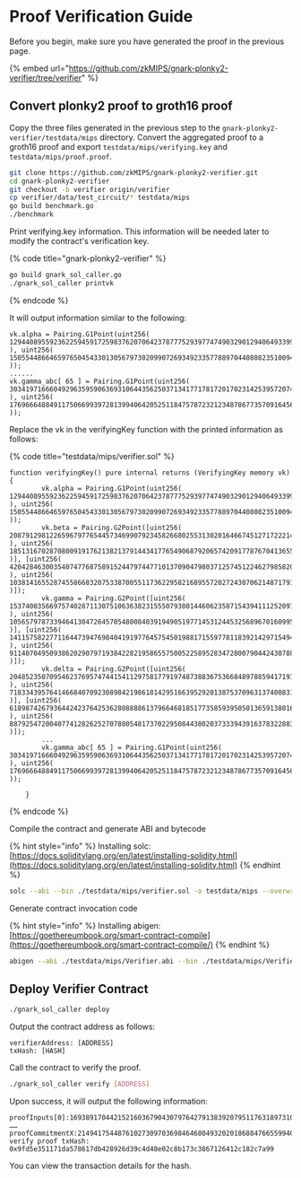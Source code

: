 # Proof Verification Guide

Before you begin, make sure you have generated the proof in the previous page.

{% embed url="https://github.com/zkMIPS/gnark-plonky2-verifier/tree/verifier" %}

## Convert plonky2 proof to groth16 proof

Copy the three files generated in the previous step to the `gnark-plonky2-verifier/testdata/mips` directory. Convert the aggregated proof to a groth16 proof and export `testdata/mips/verifying.key` and `testdata/mips/proof.proof`.

```sh
git clone https://github.com/zkMIPS/gnark-plonky2-verifier.git
cd gnark-plonky2-verifier
git checkout -b verifier origin/verifier
cp verifier/data/test_circuit/* testdata/mips
go build benchmark.go
./benchmark
```

Print verifying.key information. This information will be needed later to modify the contract's verification key.

{% code title="gnark-plonky2-verifier" %}
```sh
go build gnark_sol_caller.go
./gnark_sol_caller printvk
```
{% endcode %}

It will output information similar to the following:

```solidity
vk.alpha = Pairing.G1Point(uint256( 1294408955923622594591725983762070642378777529397747490329012940649339990249 ), uint256( 15055448664659765045433013056797302099072693492335778897044080823510094653496 ));
......
vk.gamma_abc[ 65 ] = Pairing.G1Point(uint256( 3034197166604929635959063693106443562503713417717817201702314253957207425558 ), uint256( 17696664884911750669939728139940642052511847578723212348786773570916456946833 ));
```

Replace the vk in the verifyingKey function with the printed information as follows:

{% code title="testdata/mips/verifier.sol" %}
```solidity
function verifyingKey() pure internal returns (VerifyingKey memory vk) {
        vk.alpha = Pairing.G1Point(uint256( 1294408955923622594591725983762070642378777529397747490329012940649339990249 ), uint256( 15055448664659765045433013056797302099072693492335778897044080823510094653496 ));
        vk.beta = Pairing.G2Point([uint256( 20879129812265967977654457346990792345826680255313020164667451271722214353675 ), uint256( 18513167028708009191762138213791443417765490687920657420917787670413655882129 )], [uint256( 4204284630035407477687589152447974477101370904798037125745122462798582097003 ), uint256( 10381416552874558668320753387005511736229582168955720272430706214871791274152 )]);
        vk.gamma = Pairing.G2Point([uint256( 15374003566975740287113075106363823155507938014460623587154394111252097087200 ), uint256( 10565797873394641304726457054800840391949051977145312445325689670160995925666 )], [uint256( 1411575822771164473947698404191977645754501988171559778118392142971549428226 ), uint256( 9114070495093862029079719384228219586557500522589528347280079044243078884345 )]);
        vk.delta = Pairing.G2Point([uint256( 20485235070954623769574744154112975817791974873883675366848978859417191626566 ), uint256( 7183343957641466840709230898421986181429516639529201387537096313740083166317 )], [uint256( 6189874267936442423764253628088886137966468185177358593950501365913801667934 ), uint256( 8879254720040774128262527078805481737022950844380203733394391637832288322914 )]);
        ...
        vk.gamma_abc[ 65 ] = Pairing.G1Point(uint256( 3034197166604929635959063693106443562503713417717817201702314253957207425558 ), uint256( 17696664884911750669939728139940642052511847578723212348786773570916456946833 ));

    }
```
{% endcode %}

Compile the contract and generate ABI and bytecode&#x20;

{% hint style="info" %}
Installing solc: [https://docs.soliditylang.org/en/latest/installing-solidity.html](https://docs.soliditylang.org/en/latest/installing-solidity.html)
{% endhint %}

```sh
solc --abi --bin ./testdata/mips/verifier.sol -o testdata/mips --overwrite
```

Generate contract invocation code

{% hint style="info" %}
Installing abigen: [https://goethereumbook.org/smart-contract-compile](https://goethereumbook.org/smart-contract-compile/)
{% endhint %}

```sh
abigen --abi ./testdata/mips/Verifier.abi --bin ./testdata/mips/Verifier.bin --pkg verifier --type contract --out ./verifier/sol_verifier.go
```

## Deploy Verifier Contract

```sh
./gnark_sol_caller deploy
```

Output the contract address as follows:

```
verifierAddress: [ADDRESS] 
txHash: [HASH]
```

Call the contract to verify the proof.

```sh
./gnark_sol_caller verify [ADDRESS]
```

Upon success, it will output the following information:

```
proofInputs[0]:16938917044215216036790430797642791383920795117631897310451186928034381626050
……
proofCommitmentX:21494175448761027309703698464680493202018688476655994006880780472639477125857,proofCommitmentY:4962139455858354758170525479413131443741348412676425864558923303531752088581
verify proof txHash: 0x9fd5e351171da578617db428926d39c4d48e02c8b173c3867126412c182c7a99
```

You can view the transaction details for the hash.
